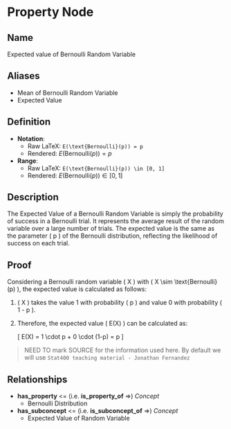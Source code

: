 # Property Node

## Name

Expected value of Bernoulli Random Variable

## Aliases

- Mean of Bernoulli Random Variable
- Expected Value

## Definition

- **Notation**: 
  - Raw LaTeX: `E(\text{Bernoulli}(p)) = p`
  - Rendered: $E(\text{Bernoulli}(p)) = p$
- **Range**: 
  - Raw LaTeX: `E(\text{Bernoulli}(p)) \in [0, 1]`
  - Rendered: $E(\text{Bernoulli}(p)) \in [0, 1]$

## Description

The Expected Value of a Bernoulli Random Variable is simply the probability of success in a Bernoulli trial. It represents the average result of the random variable over a large number of trials. The expected value is the same as the parameter \( p \) of the Bernoulli distribution, reflecting the likelihood of success on each trial.

## Proof

Considering a Bernoulli random variable \( X \) with \( X \sim \text{Bernoulli}(p) \), the expected value is calculated as follows:

1. \( X \) takes the value 1 with probability \( p \) and value 0 with probability \( 1 - p \).
2. Therefore, the expected value \( E(X) \) can be calculated as:
   
   \[
   E(X) = 1 \cdot p + 0 \cdot (1-p) = p
   \]

> NEED TO mark SOURCE for the information used here. By default we will use `Stat400 teaching material - Jonathan Fernandez`

## Relationships

- **has_property** <= (i.e. **is_property_of** =>) *Concept*
  - Bernoulli Distribution
- **has_subconcept** <= (i.e. **is_subconcept_of** =>) *Concept*
  - Expected Value of Random Variable